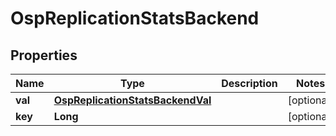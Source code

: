 # OspReplicationStatsBackend

## Properties
Name | Type | Description | Notes
------------ | ------------- | ------------- | -------------
**val** | [**OspReplicationStatsBackendVal**](OspReplicationStatsBackendVal.md) |  |  [optional]
**key** | **Long** |  |  [optional]
